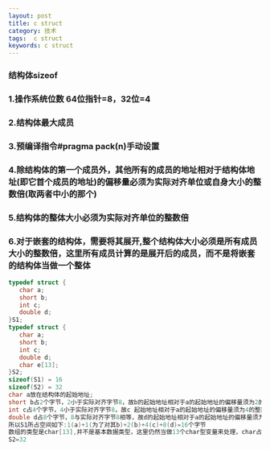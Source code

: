 ```yaml
---
layout: post
title: c struct
category: 技术
tags:  c struct
keywords: c struct
---
```


### 结构体sizeof
### 1.操作系统位数 64位指针=8，32位=4
### 2.结构体最大成员
### 3.预编译指令#pragma pack(n)手动设置
### 4.除结构体的第一个成员外，其他所有的成员的地址相对于结构体地址(即它首个成员的地址)的偏移量必须为实际对齐单位或自身大小的整数倍(取两者中小的那个)
### 5.结构体的整体大小必须为实际对齐单位的整数倍
### 6.对于嵌套的结构体，需要将其展开,整个结构体大小必须是所有成员大小的整数倍，这里所有成员计算的是展开后的成员，而不是将嵌套的结构体当做一个整体


```c
typedef struct {
   char a;
   short b;
   int c;
   double d;
}S1;
typedef struct {
   char a;
   short b;
   int c;
   double d;
   char e[13];
}S2;
sizeof(S1) = 16
sizeof(S2) = 32
char a放在结构体的起始地址;
short b占2个字节，2小于实际对齐字节8，故b的起始地址相对于a的起始地址的偏移量须为2的整数倍个字节;
int c占4个字节，4小于实际对齐字节8，故c 起始地址相对于a的起始地址的偏移量须为4的整数倍个字节；
double d占8个字节，8与实际对齐字节8相等，故d的起始地址相对于a的起始地址的偏移量须为8的整数倍个字节；
所以S1所占空间如下:1(a)+1(为了对其b)+2(b)+4(c)+8(d)=16个字节
数组的类型是char[13],并不是基本数据类型，这里仍然当做13个char型变量来处理，char占1个字节，小于实际对齐字节8,13+3=16对其8
S2=32



```
